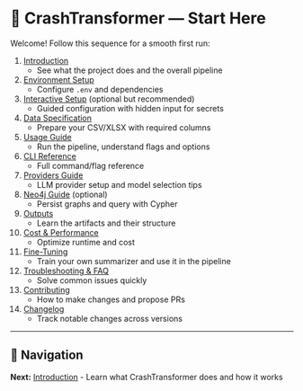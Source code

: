 # 🚀 CrashTransformer — Start Here

Welcome! Follow this sequence for a smooth first run:

1. [Introduction](INTRODUCTION.md)
   - See what the project does and the overall pipeline
2. [Environment Setup](ENVIRONMENT_SETUP.md)
   - Configure `.env` and dependencies
3. [Interactive Setup](INTERACTIVE_SETUP.md) (optional but recommended)
   - Guided configuration with hidden input for secrets
4. [Data Specification](DATA_SPEC.md)
   - Prepare your CSV/XLSX with required columns
5. [Usage Guide](USAGE_GUIDE.md)
   - Run the pipeline, understand flags and options
6. [CLI Reference](CLI_REFERENCE.md)
   - Full command/flag reference
7. [Providers Guide](PROVIDERS_GUIDE.md)
   - LLM provider setup and model selection tips
8. [Neo4j Guide](NEO4J_GUIDE.md) (optional)
   - Persist graphs and query with Cypher
9. [Outputs](OUTPUTS.md)
   - Learn the artifacts and their structure
10. [Cost & Performance](COST_PERFORMANCE.md)
    - Optimize runtime and cost
11. [Fine-Tuning](FINE_TUNING_GUIDE.md)
    - Train your own summarizer and use it in the pipeline
12. [Troubleshooting & FAQ](TROUBLESHOOTING_FAQ.md)
    - Solve common issues quickly
13. [Contributing](../CONTRIBUTING.md)
    - How to make changes and propose PRs
14. [Changelog](CHANGELOG.md)
    - Track notable changes across versions

---

## 📖 Navigation

**Next:** [Introduction](INTRODUCTION.md) - Learn what CrashTransformer does and how it works
